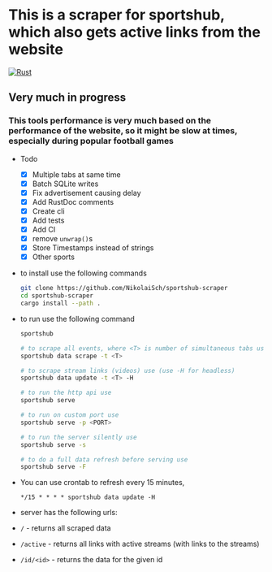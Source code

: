 # This is a scraper for sportshub, which also gets active links from the website

[![Rust](https://github.com/NikolaiSch/sportshub-scraper/actions/workflows/rust.yml/badge.svg?branch=main)](https://github.com/NikolaiSch/sportshub-scraper/actions/workflows/rust.yml)

## Very much in progress

### This tools performance is very much based on the performance of the website, so it might be slow at times, especially during popular football games

- Todo

  - [x] Multiple tabs at same time
  - [x] Batch SQLite writes
  - [x] Fix advertisement causing delay
  - [x] Add RustDoc comments
  - [x] Create cli
  - [x] Add tests
  - [x] Add CI
  - [x] remove `unwrap()`s
  - [x] Store Timestamps instead of strings
  - [x] Other sports

- to install use the following commands

  ```bash
  git clone https://github.com/NikolaiSch/sportshub-scraper
  cd sportshub-scraper
  cargo install --path .
  ```

- to run use the following command

  ```bash
  sportshub

  # to scrape all events, where <T> is number of simultaneous tabs use (defaults to 10)
  sportshub data scrape -t <T>

  # to scrape stream links (videos) use (use -H for headless)
  sportshub data update -t <T> -H

  # to run the http api use
  sportshub serve

  # to run on custom port use
  sportshub serve -p <PORT>

  # to run the server silently use
  sportshub serve -s

  # to do a full data refresh before serving use
  sportshub serve -F

  ```

- You can use crontab to refresh every 15 minutes,

  ```cron
  */15 * * * * sportshub data update -H
  ```

- server has the following urls:
- `/` - returns all scraped data
- `/active` - returns all links with active streams (with links to the streams)
- `/id/<id>` - returns the data for the given id
